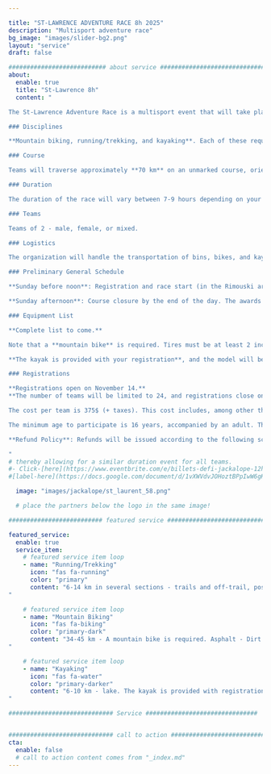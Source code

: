 ```yaml
---

title: "ST-LAWRENCE ADVENTURE RACE 8h 2025"
description: "Multisport adventure race"
bg_image: "images/slider-bg2.png"
layout: "service"
draft: false

########################### about service #############################
about:
  enable: true
  title: "St-Lawrence 8h"
  content: "

The St-Lawrence Adventure Race is a multisport event that will take place on May 18, 2025, in the Rimouski area (QC). This event aims to provide a memorable sporting and human adventure for teams while showcasing the beauty and attractions of Bas-Saint-Laurent.

### Disciplines

**Mountain biking, running/trekking, and kayaking**. Each of these requires map and compass navigation. The distances listed below are subject to slight variations from the final course. You must have experience in all disciplines involved in the race.

### Course

Teams will traverse approximately **70 km** on an unmarked course, orienting themselves with maps and a compass. This event is aimed at those who wish to discover the sport or athletes looking for a shorter challenge. Thus, several checkpoints will be optional, allowing each team to choose a level of difficulty that suits their goals. The course will remain secret until the day before the race.

### Duration

The duration of the race will vary between 7-9 hours depending on your route choices, checkpoint selections, and speed. There will be time limits at different stages of the course.

### Teams

Teams of 2 - male, female, or mixed.

### Logistics

The organization will handle the transportation of bins, bikes, and kayaks if needed. Teams will have access to their bins at certain transitions between disciplines.

### Preliminary General Schedule

**Sunday before noon**: Registration and race start (in the Rimouski area).

**Sunday afternoon**: Course closure by the end of the day. The awards ceremony will take place in the early evening.

### Equipment List

**Complete list to come.**

Note that a **mountain bike** is required. Tires must be at least 2 inches wide. Bikes with tires less than 3 inches wide must have a suspension with a minimum travel of 100mm. No hybrid, cyclocross, gravel, or electric bikes will be allowed on the course.

**The kayak is provided with your registration**, and the model will be as follows: https://www.rtmkayaks.com/optimo-evo-confort/

### Registrations

**Registrations open on November 14.**
**The number of teams will be limited to 24, and registrations close on April 1, 2025.**

The cost per team is 375$ (+ taxes). This cost includes, among other things: the transport of your bins, bikes, and kayak (if required), kayak rental, course design and maps, and post-race meal.

The minimum age to participate is 16 years, accompanied by an adult. This requires approval from the race management. Please contact us in advance to discuss.

**Refund Policy**: Refunds will be issued according to the following scale: 85% until February 1, 2025, 50% between February 2 and April 1, 2025, 25% between April 2 and May 1, 2025. No refunds after May 2, 2025. Until May 2, teams have the option to transfer their registration after informing the organizing committee.

"
# thereby allowing for a similar duration event for all teams.
#- Click-[here](https://www.eventbrite.com/e/billets-defi-jackalope-12h-2022-245827264967)!
#[label-here](https://docs.google.com/document/d/1vXWVdvJOHoztBPpIwW6gKmgLnIvYCMgz/edit?usp=sharing&ouid=101057629570461989254&rtpof=true&sd=true)

  image: "images/jackalope/st_laurent_58.png"

  # place the partners below the logo in the same image!

########################## featured service ############################

featured_service:
  enable: true
  service_item:
    # featured service item loop
    - name: "Running/Trekking"
      icon: "fas fa-running"
      color: "primary"
      content: "6-14 km in several sections - trails and off-trail, possible crossing of streams and swamps.
"

    # featured service item loop
    - name: "Mountain Biking"
      icon: "fas fa-biking"
      color: "primary-dark"
      content: "34-45 km - A mountain bike is required. Asphalt - Dirt roads - Single track - Forest roads - MTB trails.
"

    # featured service item loop
    - name: "Kayaking"
      icon: "fas fa-water"
      color: "primary-darker"
      content: "6-10 km - lake. The kayak is provided with registration.
"

############################# Service ###############################


############################# call to action #################################
cta:
  enable: false
  # call to action content comes from "_index.md"
---
```

